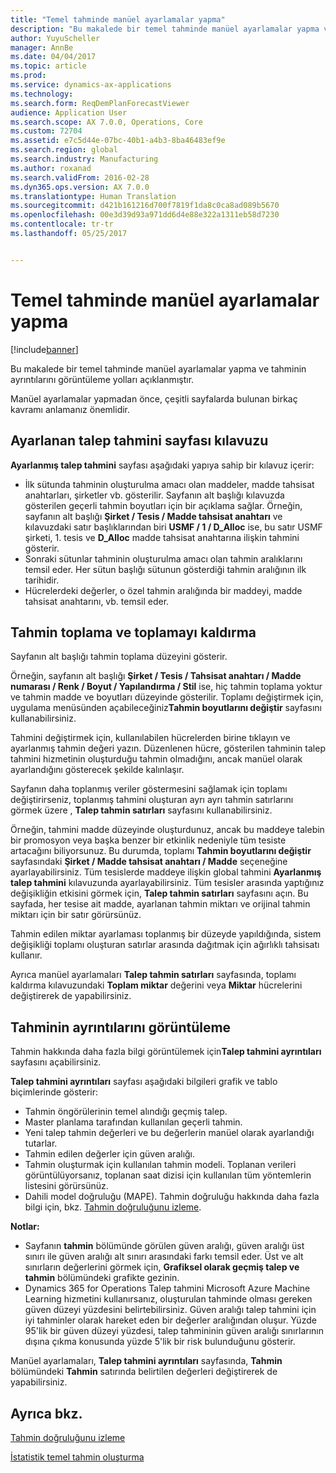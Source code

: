 ```yaml
---
title: "Temel tahminde manüel ayarlamalar yapma"
description: "Bu makalede bir temel tahminde manüel ayarlamalar yapma ve tahminin ayrıntılarını görüntüleme yolları açıklanmıştır."
author: YuyuScheller
manager: AnnBe
ms.date: 04/04/2017
ms.topic: article
ms.prod: 
ms.service: dynamics-ax-applications
ms.technology: 
ms.search.form: ReqDemPlanForecastViewer
audience: Application User
ms.search.scope: AX 7.0.0, Operations, Core
ms.custom: 72704
ms.assetid: e7c5d44e-07bc-40b1-a4b3-8ba46483ef9e
ms.search.region: global
ms.search.industry: Manufacturing
ms.author: roxanad
ms.search.validFrom: 2016-02-28
ms.dyn365.ops.version: AX 7.0.0
ms.translationtype: Human Translation
ms.sourcegitcommit: d421b161216d700f7819f1da8c0ca8ad089b5670
ms.openlocfilehash: 00e3d39d93a971dd6d4e88e322a1311eb58d7230
ms.contentlocale: tr-tr
ms.lasthandoff: 05/25/2017


---
```


# <a name="make-manual-adjustments-to-the-baseline-forecast"></a>Temel tahminde manüel ayarlamalar yapma

[!include[banner](../includes/banner.md)]


Bu makalede bir temel tahminde manüel ayarlamalar yapma ve tahminin ayrıntılarını görüntüleme yolları açıklanmıştır. 

Manüel ayarlamalar yapmadan önce, çeşitli sayfalarda bulunan birkaç kavramı anlamanız önemlidir.

## <a name="grid-on-the-adjusted-demand-forecast-page"></a>Ayarlanan talep tahmini sayfası kılavuzu
**Ayarlanmış talep tahmini** sayfası aşağıdaki yapıya sahip bir kılavuz içerir:

-   İlk sütunda tahminin oluşturulma amacı olan maddeler, madde tahsisat anahtarları, şirketler vb. gösterilir. Sayfanın alt başlığı kılavuzda gösterilen geçerli tahmin boyutları için bir açıklama sağlar. Örneğin, sayfanın alt başlığı **Şirket / Tesis / Madde tahsisat anahtarı** ve kılavuzdaki satır başlıklarından biri **USMF / 1 / D\_Alloc** ise, bu satır USMF şirketi, 1. tesis ve **D\_Alloc** madde tahsisat anahtarına ilişkin tahmini gösterir.
-   Sonraki sütunlar tahminin oluşturulma amacı olan tahmin aralıklarını temsil eder. Her sütun başlığı sütunun gösterdiği tahmin aralığının ilk tarihidir.
-   Hücrelerdeki değerler, o özel tahmin aralığında bir maddeyi, madde tahsisat anahtarını, vb. temsil eder.

## <a name="forecast-aggregation-and-deaggregation"></a>Tahmin toplama ve toplamayı kaldırma
Sayfanın alt başlığı tahmin toplama düzeyini gösterir. 

Örneğin, sayfanın alt başlığı **Şirket / Tesis / Tahsisat anahtarı / Madde numarası / Renk / Boyut / Yapılandırma / Stil** ise, hiç tahmin toplama yoktur ve tahmin madde ve boyutları düzeyinde gösterilir. Toplamı değiştirmek için, uygulama menüsünden açabileceğiniz**Tahmin boyutlarını değiştir** sayfasını kullanabilirsiniz. 

Tahmini değiştirmek için, kullanılabilen hücrelerden birine tıklayın ve ayarlanmış tahmin değeri yazın. Düzenlenen hücre, gösterilen tahminin talep tahmini hizmetinin oluşturduğu tahmin olmadığını, ancak manüel olarak ayarlandığını gösterecek şekilde kalınlaşır. 

Sayfanın daha toplanmış veriler göstermesini sağlamak için toplamı değiştirirseniz, toplanmış tahmini oluşturan ayrı ayrı tahmin satırlarını görmek üzere , **Talep tahmin satırları** sayfasını kullanabilirsiniz. 

Örneğin, tahmini madde düzeyinde oluşturdunuz, ancak bu maddeye talebin bir promosyon veya başka benzer bir etkinlik nedeniyle tüm tesiste artacağını biliyorsunuz. Bu durumda, toplamı **Tahmin boyutlarını değiştir** sayfasındaki **Şirket / Madde tahsisat anahtarı / Madde** seçeneğine ayarlayabilirsiniz. Tüm tesislerde maddeye ilişkin global tahmini **Ayarlanmış talep tahmini** kılavuzunda ayarlayabilirsiniz. Tüm tesisler arasında yaptığınız değişikliğin etkisini görmek için, **Talep tahmin satırları** sayfasını açın. Bu sayfada, her tesise ait madde, ayarlanan tahmin miktarı ve orijinal tahmin miktarı için bir satır görürsünüz. 

Tahmin edilen miktar ayarlaması toplanmış bir düzeyde yapıldığında, sistem değişikliği toplamı oluşturan satırlar arasında dağıtmak için ağırlıklı tahsisatı kullanır. 

Ayrıca manüel ayarlamaları **Talep tahmin satırları** sayfasında, toplamı kaldırma kılavuzundaki **Toplam miktar** değerini veya **Miktar** hücrelerini değiştirerek de yapabilirsiniz.

## <a name="viewing-details-of-the-forecast"></a>Tahminin ayrıntılarını görüntüleme
Tahmin hakkında daha fazla bilgi görüntülemek için**Talep tahmini ayrıntıları** sayfasını açabilirsiniz. 

**Talep tahmini ayrıntıları** sayfası aşağıdaki bilgileri grafik ve tablo biçimlerinde gösterir:

-   Tahmin öngörülerinin temel alındığı geçmiş talep.
-   Master planlama tarafından kullanılan geçerli tahmin.
-   Yeni talep tahmin değerleri ve bu değerlerin manüel olarak ayarlandığı tutarlar.
-   Tahmin edilen değerler için güven aralığı.
-   Tahmin oluşturmak için kullanılan tahmin modeli. Toplanan verileri görüntülüyorsanız, toplanan saat dizisi için kullanılan tüm yöntemlerin listesini görürsünüz.
-   Dahili model doğruluğu (MAPE). Tahmin doğruluğu hakkında daha fazla bilgi için, bkz. [Tahmin doğruluğunu izleme](monitor-forecast-accuracy.md).

**Notlar:**

-   Sayfanın **tahmin** bölümünde görülen güven aralığı, güven aralığı üst sınırı ile güven aralığı alt sınırı arasındaki farkı temsil eder. Üst ve alt sınırların değerlerini görmek için, **Grafiksel olarak geçmiş talep ve tahmin** bölümündeki grafikte gezinin.
-   Dynamics 365 for Operations Talep tahmini Microsoft Azure Machine Learning hizmetini kullanırsanız, oluşturulan tahminde olması gereken güven düzeyi yüzdesini belirtebilirsiniz. Güven aralığı talep tahmini için iyi tahminler olarak hareket eden bir değerler aralığından oluşur. Yüzde 95'lik bir güven düzeyi yüzdesi, talep tahmininin güven aralığı sınırlarının dışına çıkma konusunda yüzde 5'lik bir risk bulunduğunu gösterir.

Manüel ayarlamaları, **Talep tahmini ayrıntıları** sayfasında, **Tahmin** bölümündeki **Tahmin** satırında belirtilen değerleri değiştirerek de yapabilirsiniz.

<a name="see-also"></a>Ayrıca bkz.
--------

[Tahmin doğruluğunu izleme](monitor-forecast-accuracy.md)

[İstatistik temel tahmin oluşturma](generate-statistical-baseline-forecast.md)




